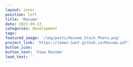```yaml
---
layout: inner
position: left
title: 'Resume'
date: 2023-09-13
categories: development
tags: 
featured_image: '/img/posts/Resume_Stock_Photo.png'
project_link: 'https://James-Sant.github.io/Resume.pdf'
button_icon: 
button_text: 'View Resume'
lead_text: ''
---
```

